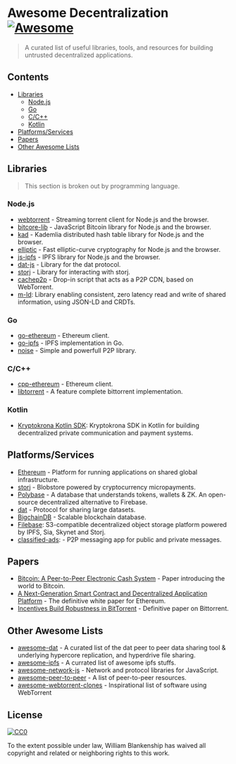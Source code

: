 # Awesome Decentralization [![Awesome](https://cdn.rawgit.com/sindresorhus/awesome/d7305f38d29fed78fa85652e3a63e154dd8e8829/media/badge.svg)](https://github.com/sindresorhus/awesome)

> A curated list of useful libraries, tools, and resources for building untrusted decentralized applications.

## Contents

- [Libraries](#libraries)
  - [Node.js](#nodejs)
  - [Go](#go)
  - [C/C++](#cc)
  - [Kotlin](#kotlin)
- [Platforms/Services](#platformsservices)
- [Papers](#papers)
- [Other Awesome Lists](#other-awesome-lists)
  

## Libraries

> This section is broken out by programming language.

### Node.js

* [webtorrent](https://github.com/feross/webtorrent) - Streaming torrent client for Node.js and the browser.
* [bitcore-lib](https://github.com/bitpay/bitcore-lib) - JavaScript Bitcoin library for Node.js and the browser.
* [kad](https://github.com/kadtools/kad) - Kademlia distributed hash table library for Node.js and the browser.
* [elliptic](https://github.com/indutny/elliptic) - Fast elliptic-curve cryptography for Node.js and the browser.
* [js-ipfs](https://github.com/ipfs/js-ipfs) - IPFS library for Node.js and the browser.
* [dat-js](https://github.com/joehand/dat-js) - Library for the dat protocol.
* [storj](https://github.com/storj/core) - Library for interacting with storj.
* [cachep2p](http://www.cachep2p.com/) - Drop-in script that acts as a P2P CDN, based on WebTorrent.
* [m-ld](https://m-ld.org/): Library enabling consistent, zero latency read and write of shared information, using JSON-LD and CRDTs.

### Go

* [go-ethereum](https://github.com/ethereum/go-ethereum) - Ethereum client.
* [go-ipfs](https://github.com/ipfs/go-ipfs) - IPFS implementation in Go.
* [noise](https://github.com/perlin-network/noise) - Simple and powerfull P2P library.

### C/C++

* [cpp-ethereum](https://github.com/ethereum/cpp-ethereum) - Ethereum client.
* [libtorrent](http://www.libtorrent.org/) - A feature complete bittorrent implementation.

### Kotlin

* [Kryptokrona Kotlin SDK](https://github.com/kryptokrona/kryptokrona-kotlin-sdk): Kryptokrona SDK in Kotlin for building decentralized private communication and payment systems.

## Platforms/Services

* [Ethereum](https://www.ethereum.org/) - Platform for running applications on shared global infrastructure.
* [storj](https://storj.io) - Blobstore powered by cryptocurrency micropayments.
* [Polybase](https://polybase.xyz) - A database that understands tokens, wallets & ZK. An open-source decentralized alternative to Firebase.
* [dat](https://dat-data.com) - Protocol for sharing large datasets.
* [BigchainDB](https://www.bigchaindb.com/) - Scalable blockchain database.
* [Filebase](https://filebase.com): S3-compatible decentralized object storage platform powered by IPFS, Sia, Skynet and Storj.
* [classified-ads](http://katiska.org/classified-ads): - P2P messaging app for public and private messages.

## Papers

* [Bitcoin: A Peer-to-Peer Electronic Cash System](https://bitcoin.org/bitcoin.pdf) - Paper introducing the world to Bitcoin.
* [A Next-Generation Smart Contract and Decentralized Application Platform](https://github.com/ethereum/wiki/wiki/White-Paper) - The definitive white paper for Ethereum.
* [Incentives Build Robustness in BitTorrent](http://www.bittorrent.org/bittorrentecon.pdf) - Definitive paper on Bittorrent.

## Other Awesome Lists

* [awesome-dat](https://github.com/clkao/awesome-dat) - A curated list of the dat peer to peer data sharing tool & underlying hypercore replication, and hyperdrive file sharing.
* [awesome-ipfs](https://github.com/ipfs/awesome-ipfs) - A currated list of awesome ipfs stuffs.
* [awesome-network-js](https://github.com/Kikobeats/awesome-network-js) - Network and protocol libraries for JavaScript.
* [awesome-peer-to-peer](https://github.com/kgryte/awesome-peer-to-peer) - A list of peer-to-peer resources.
* [awesome-webtorrent-clones](https://github.com/DiegoRBaquero/awesome-webtorrent-clones) - Inspirational list of software using WebTorrent

## License

[![CC0](http://mirrors.creativecommons.org/presskit/buttons/88x31/svg/cc-zero.svg)](https://creativecommons.org/publicdomain/zero/1.0/)

To the extent possible under law, William Blankenship has waived all copyright and related or neighboring rights to this work.
